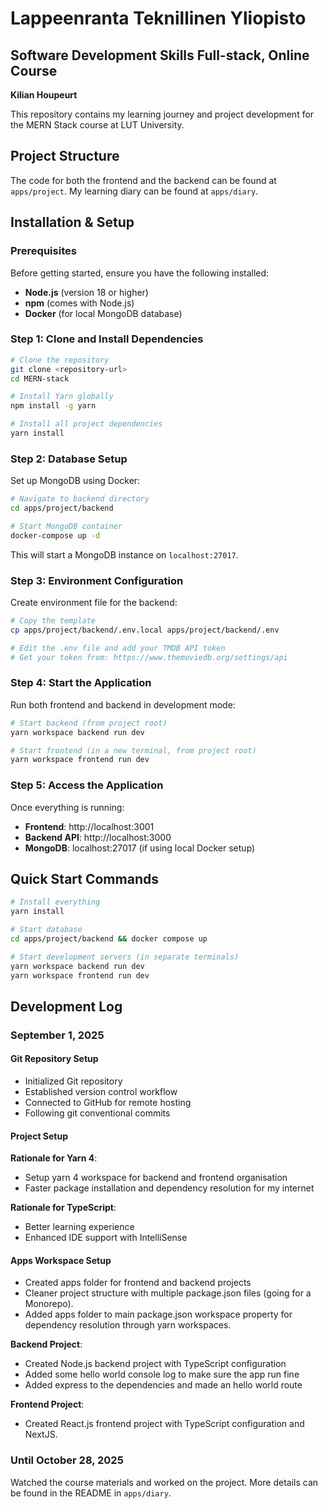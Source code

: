 # Lappeenranta Teknillinen Yliopisto

## Software Development Skills Full-stack, Online Course

**Kilian Houpeurt**

This repository contains my learning journey and project development for the MERN Stack course at LUT University.

## Project Structure

The code for both the frontend and the backend can be found at `apps/project`. My learning diary can be found at `apps/diary`.

## Installation & Setup

### Prerequisites

Before getting started, ensure you have the following installed:
- **Node.js** (version 18 or higher)
- **npm** (comes with Node.js)
- **Docker** (for local MongoDB database)

### Step 1: Clone and Install Dependencies

```bash
# Clone the repository
git clone <repository-url>
cd MERN-stack

# Install Yarn globally
npm install -g yarn

# Install all project dependencies
yarn install
```

### Step 2: Database Setup

Set up MongoDB using Docker:

```bash
# Navigate to backend directory
cd apps/project/backend

# Start MongoDB container
docker-compose up -d
```

This will start a MongoDB instance on `localhost:27017`.

### Step 3: Environment Configuration

Create environment file for the backend:

```bash
# Copy the template
cp apps/project/backend/.env.local apps/project/backend/.env

# Edit the .env file and add your TMDB API token
# Get your token from: https://www.themoviedb.org/settings/api
```

### Step 4: Start the Application

Run both frontend and backend in development mode:

```bash
# Start backend (from project root)
yarn workspace backend run dev

# Start frontend (in a new terminal, from project root)
yarn workspace frontend run dev
```

### Step 5: Access the Application

Once everything is running:
- **Frontend**: http://localhost:3001
- **Backend API**: http://localhost:3000
- **MongoDB**: localhost:27017 (if using local Docker setup)

## Quick Start Commands

```bash
# Install everything
yarn install

# Start database
cd apps/project/backend && docker compose up

# Start development servers (in separate terminals)
yarn workspace backend run dev
yarn workspace frontend run dev
```

## Development Log

### September 1, 2025

#### Git Repository Setup

- Initialized Git repository
- Established version control workflow
- Connected to GitHub for remote hosting
- Following git conventional commits

#### Project Setup

**Rationale for Yarn 4**:

- Setup yarn 4 workspace for backend and frontend organisation
- Faster package installation and dependency resolution for my internet

**Rationale for TypeScript**:

- Better learning experience
- Enhanced IDE support with IntelliSense

#### Apps Workspace Setup

- Created apps folder for frontend and backend projects
- Cleaner project structure with multiple package.json files (going for a
  Monorepo).
- Added apps folder to main package.json workspace property for dependency
  resolution through yarn workspaces.

**Backend Project**:

- Created Node.js backend project with TypeScript configuration
- Added some hello world console log to make sure the app run fine
- Added express to the dependencies and made an hello world route

**Frontend Project**:

- Created React.js frontend project with TypeScript configuration and NextJS.

### Until October 28, 2025

Watched the course materials and worked on the project. More details can be found in the README in `apps/diary`.